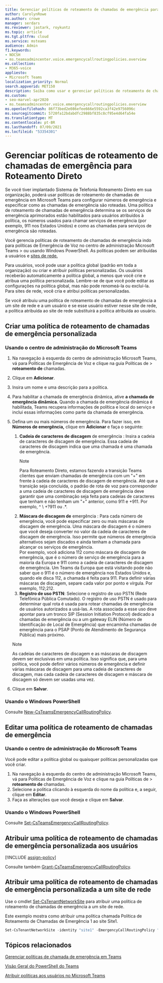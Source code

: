 ```yaml
---
title: Gerenciar políticas de roteamento de chamadas de emergência para Roteamento Direto
author: CarolynRowe
ms.author: crowe
manager: serdars
ms.reviewer: jastark, roykuntz
ms.topic: article
ms.tgt.pltfrm: cloud
ms.service: msteams
audience: Admin
f1.keywords:
- NOCSH
- ms.teamsadmincenter.voice.emergencycallroutingpolicies.overview
ms.collection:
- M365-voice
appliesto:
- Microsoft Teams
localization_priority: Normal
search.appverid: MET150
description: Saiba como usar e gerenciar políticas de roteamento de chamadas de emergência Microsoft Teams configurar números de emergência e especificar como as chamadas de emergência são roteada.
ms.custom:
- seo-marvel-apr2020
- ms.teamsadmincenter.voice.emergencycallroutingpolicies.overview
ms.openlocfilehash: 86f73bed2e086efee666e5592ca3f42e9756096c
ms.sourcegitcommit: 5720fa12bdabdfc2988bf835c8cf95e4d64fa54e
ms.translationtype: MT
ms.contentlocale: pt-BR
ms.lasthandoff: 07/09/2021
ms.locfileid: "53354301"
---
```

# <a name="manage-emergency-call-routing-policies-for-direct-routing"></a>Gerenciar políticas de roteamento de chamadas de emergência para Roteamento Direto

Se você tiver [](direct-routing-landing-page.md) implantado Sistema de Telefonia Roteamento Direto em sua organização, poderá usar políticas de roteamento de chamadas de emergência em Microsoft Teams para configurar números de emergência e especificar como as chamadas de emergência são roteadas. Uma política de roteamento de chamadas de emergência determina se os serviços de emergência aprimorados estão habilitados para usuários atribuídos à política, os números usados para chamar serviços de emergência (por exemplo, 911 nos Estados Unidos) e como as chamadas para serviços de emergência são roteadas.

Você gerencia políticas de roteamento de chamadas de emergência indo para políticas de Emergência de Voz no centro de administração Microsoft Teams   >   ou usando Windows PowerShell. As políticas podem ser atribuídas a usuários e [sites de rede.](cloud-voice-network-settings.md)

Para usuários, você pode usar a política global (padrão em toda a organização) ou criar e atribuir políticas personalizadas. Os usuários receberão automaticamente a política global, a menos que você crie e atribua uma política personalizada. Lembre-se de que você pode editar as configurações na política global, mas não pode renomeá-la ou excluí-la. Para sites de rede, você cria e atribui políticas personalizadas.

Se você atribuiu uma política de roteamento de chamadas de emergência a um site de rede e a um usuário e se esse usuário estiver nesse site de rede, a política atribuída ao site de rede substituirá a política atribuída ao usuário.

## <a name="create-a-custom-emergency-call-routing-policy"></a>Criar uma política de roteamento de chamadas de emergência personalizada

### <a name="using-the-microsoft-teams-admin-center"></a>Usando o centro de administração do Microsoft Teams

1. Na navegação à esquerda do centro de administração Microsoft Teams, vá para Políticas de Emergência de Voz e clique na guia Políticas de  >   **roteamento de** chamadas.
2. Clique em **Adicionar**.
3. Insira um nome e uma descrição para a política.
4. Para habilitar a chamada de emergência dinâmica, ative **a chamada de emergência dinâmica.** Quando a chamada de emergência dinâmica é habilitada, Teams recupera informações de política e local do serviço e inclui essas informações como parte da chamada de emergência.
5. Defina um ou mais números de emergência. Para fazer isso, em **Números de emergência,** clique em **Adicionar** e faça o seguinte:
    1. **Cadeia de caracteres de discagem** de emergência : Insira a cadeia de caracteres de discagem de emergência. Essa cadeia de caracteres de discagem indica que uma chamada é uma chamada de emergência.
        > [!NOTE]
        > Para Roteamento Direto, estamos fazendo a transição Teams clientes que enviam chamadas de emergência com um "+" em frente à cadeia de caracteres de discagem de emergência. Até que a transição seja concluída, o padrão de rota de voz para corresponder a uma cadeia de caracteres de discagem de emergência deve garantir que uma combinação seja feita para cadeias de caracteres que tenham e não tenham um "+" anterior, como 911 e +911. Por exemplo, ^ \\ +?911 ou .*.
    2. **Máscara de discagem de** emergência : Para cada número de emergência, você pode especificar zero ou mais máscaras de discagem de emergência. Uma máscara de discagem é o número que você deseja converter no valor da cadeia de caracteres de discagem de emergência. Isso permite que números de emergência alternativos sejam discados e ainda tenham a chamada para alcançar os serviços de emergência. <br>Por exemplo, você adiciona 112 como máscara de discagem de emergência, que é o número de serviço de emergência para a maioria da Europa e 911 como a cadeia de caracteres de discagem de emergência. Um Teams da Europa que está visitando pode não saber que o 911 é o número de emergência nos Estados Unidos e, quando ele disca 112, a chamada é feita para 911. Para definir várias máscaras de discagem, separe cada valor por ponto e vírgula. Por exemplo, 112;212.
    3. **Registro de uso PSTN**: Selecione o registro de uso PSTN (Rede Telefônica Pública Comutado). O registro de uso PSTN é usado para determinar qual rota é usada para rotear chamadas de emergência de usuários autorizados a usá-las. A rota associada a esse uso deve apontar para um tronco SIP (Session Initiation Protocol) dedicado a chamadas de emergência ou a um gateway ELIN (Número de Identificação de Local de Emergência) que encaminha chamadas de emergência para o PSAP (Ponto de Atendimento de Segurança Pública) mais próximo.

    > [!NOTE]
    > As cadeias de caracteres de discagem e as máscaras de discagem devem ser exclusivas em uma política. Isso significa que, para uma política, você pode definir vários números de emergência e definir várias máscaras de discagem para uma cadeia de caracteres de discagem, mas cada cadeia de caracteres de discagem e máscara de discagem só devem ser usadas uma vez.

6. Clique em **Salvar**.

### <a name="using-powershell"></a>Usando o Windows PowerShell

Consulte [New-CsTeamsEmergencyCallRoutingPolicy](/powershell/module/skype/new-csteamsemergencycallroutingpolicy).

## <a name="edit-an-emergency-call-routing-policy"></a>Editar uma política de roteamento de chamadas de emergência

### <a name="using-the-microsoft-teams-admin-center"></a>Usando o centro de administração do Microsoft Teams

Você pode editar a política global ou quaisquer políticas personalizadas que você criar.

1. Na navegação à esquerda do centro de administração Microsoft Teams, vá para Políticas de Emergência de Voz e clique na guia Políticas de  >   **roteamento de** chamadas.
2. Selecione a política clicando à esquerda do nome da política e, a seguir, clique em **Editar**.
3. Faça as alterações que você deseja e clique em **Salvar**.

### <a name="using-powershell"></a>Usando o Windows PowerShell

Consulte [Set-CsTeamsEmergencyCallRoutingPolicy](/powershell/module/skype/set-csteamsemergencycallroutingpolicy).

## <a name="assign-a-custom-emergency-call-routing-policy-to-users"></a>Atribuir uma política de roteamento de chamadas de emergência personalizada aos usuários

[!INCLUDE [assign-policy](includes/assign-policy.md)]

Consulte também [Grant-CsTeamsEmergencyCallRoutingPolicy](/powershell/module/skype/grant-csteamsemergencycallroutingpolicy).

## <a name="assign-a-custom-emergency-call-routing-policy-to-a-network-site"></a>Atribuir uma política de roteamento de chamadas de emergência personalizada a um site de rede

Use o cmdlet [Set-CsTenantNetworkSite](/powershell/module/skype/set-cstenantnetworksite) para atribuir uma política de roteamento de chamadas de emergência a um site de rede.

Este exemplo mostra como atribuir uma política chamada Política de Roteamento de Chamadas de Emergência 1 ao site Site1.

```PowerShell
Set-CsTenantNetworkSite -identity "site1" -EmergencyCallRoutingPolicy "Emergency Call Routing Policy 1"
```

## <a name="related-topics"></a>Tópicos relacionados

[Gerenciar políticas de chamada de emergência em Teams](manage-emergency-calling-policies.md)

[Visão Geral do PowerShell do Teams](teams-powershell-overview.md)

[Atribuir políticas aos usuários no Microsoft Teams](assign-policies.md)